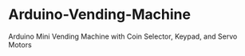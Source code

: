 # Arduino-Vending-Machine
Arduino Mini Vending Machine with Coin Selector, Keypad, and Servo Motors
